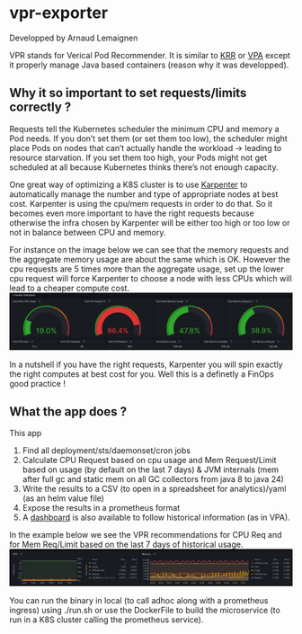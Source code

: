 # vpr-exporter
Developped by Arnaud Lemaignen

VPR stands for Verical Pod Recommender.
It is similar to [KRR](https://github.com/robusta-dev/krr) or [VPA](https://github.com/kubernetes/autoscaler/tree/master/vertical-pod-autoscaler) except it properly manage Java based containers (reason why it was developped).

## Why it so important to set requests/limits correctly ?

Requests tell the Kubernetes scheduler the minimum CPU and memory a Pod needs.
If you don’t set them (or set them too low), the scheduler might place Pods on nodes that can’t actually handle the workload → leading to resource starvation.
If you set them too high, your Pods might not get scheduled at all because Kubernetes thinks there’s not enough capacity.

One great way of optimizing a K8S cluster is to use [Karpenter](https://github.com/aws/karpenter-provider-aws) to automatically manage the number and type of appropriate nodes at best cost. Karpenter is using the cpu/mem requests in order to do that.
So it becomes even more important to have the right requests because otherwise the infra chosen by Karpenter will be either too high or too low or not in balance between CPU and memory.

For instance on the image below we can see that the memory requests and the aggregate memory usage are about the same which is OK. However the cpu requests are 5 times more than the aggregate usage, set up the lower cpu request will force Karpenter to choose a node with less CPUs which will lead to a cheaper compute cost.
![](usage_vs_req.png)

In a nutshell if you have the right requests, Karpenter you will spin exactly the right computes at best cost for you.
Well this is a definetly a FinOps good practice !

## What the app does ?

This app 
1. Find all deployment/sts/daemonset/cron jobs
2. Calculate CPU Request based on cpu usage and Mem Request/Limit based on usage (by default on the last 7 days) & JVM internals (mem after full gc and static mem on all GC collectors from java 8 to java 24)
3. Write the results to a CSV (to open in a spreadsheet for analytics)/yaml (as an helm value file)
4. Expose the results in a prometheus format
5. A [dashboard](https://github.com/arnaudlemaignen/grafana-dashboards/tree/master/prometheus-ds/vpr) is also available to follow historical information (as in VPA).

In the example below we see the VPR recommendations for CPU Req and for Mem Req/Limit based on the last 7 days of historical usage.
![](prometheus.png)


You can run the binary in local (to call adhoc along with a prometheus ingress) using ./run.sh or use the DockerFile to build the microservice (to run in a K8S cluster calling the prometheus service).

